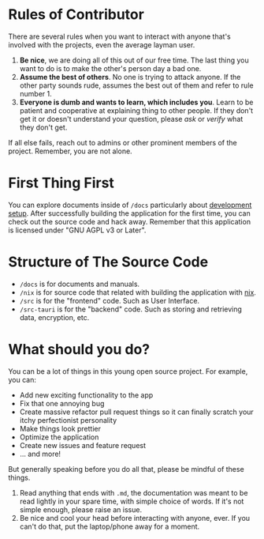 # Rules of Contributor

There are several rules when you want to interact with anyone that's involved with the projects, even the average layman user.

1. **Be nice**, we are doing all of this out of our free time. The last thing you want to do is to make the other's person day a bad one.
2. **Assume the best of others**. No one is trying to attack anyone. If the other party sounds rude, assumes the best out of them and refer to rule number 1.
3. **Everyone is dumb and wants to learn, which includes you**. Learn to be patient and cooperative at explaining thing to other people. If they don't get it or doesn't understand your question, please *ask* or *verify* what they don't get.

If all else fails, reach out to admins or other prominent members of the project. Remember, you are not alone.

# First Thing First

You can explore documents inside of `/docs` particularly about [development setup](./development-setup.md). After successfully building the application for the first time, you can check out the source code and hack away. Remember that this application is licensed under "GNU AGPL v3 or Later".

# Structure of The Source Code

* `/docs` is for documents and manuals.
* `/nix` is for source code that related with building the application with [nix](https://nixos.org/).
* `/src` is for the "frontend" code. Such as User Interface.
* `/src-tauri` is for the "backend" code. Such as storing and retrieving data, encryption, etc.

# What should you do?

You can be a lot of things in this young open source project. For example, you can:
* Add new exciting functionality to the app
* Fix that one annoying bug
* Create massive refactor pull request things so it can finally scratch your itchy perfectionist personality
* Make things look prettier
* Optimize the application
* Create new issues and feature request
* ... and more!

But generally speaking before you do all that, please be mindful of these things.
1. Read anything that ends with `.md`, the documentation was meant to be read lightly in your spare time, with simple choice of words. If it's not simple enough, please raise an issue.
2. Be nice and cool your head before interacting with anyone, ever. If you can't do that, put the laptop/phone away for a moment.

